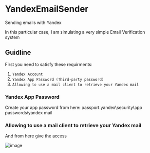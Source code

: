 # YandexEmailSender
Sending emails with Yandex

In this particular case, I am simulating a very simple Email Verification system

## Guidline

First you need to satisfy these requirments: 

1. `Yandex Account`
2. `Yandex App Password (Third-party password)`
3. `Allowing to use a mail client to retrieve your Yandex mail`

### Yandex App Password

Create your app password from here: passport.yandex\security\app passwords\yandex mail

### Allowing to use a mail client to retrieve your Yandex mail

And from here give the access 

![image](https://github.com/Farbodkhm/YandexEmailSender/assets/68291080/8b0371a9-3aa6-4f81-a048-1daee020f9d9)
